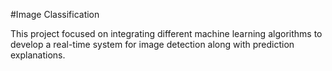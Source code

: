 #Image Classification

This project focused on integrating different machine learning algorithms to develop a real-time system for image detection along with prediction explanations. 
